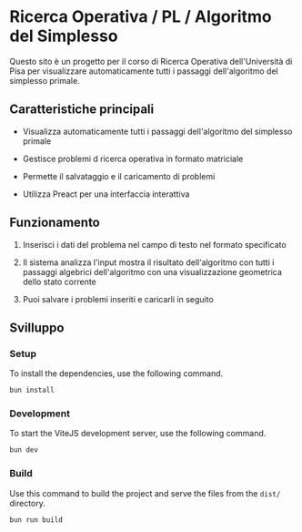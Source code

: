 # Ricerca Operativa / PL / Algoritmo del Simplesso

Questo sito è un progetto per il corso di Ricerca Operativa dell'Università di Pisa per visualizzare
automaticamente tutti i passaggi dell'algoritmo del simplesso primale.

## Caratteristiche principali

-   Visualizza automaticamente tutti i passaggi dell'algoritmo del simplesso primale

-   Gestisce problemi d ricerca operativa in formato matriciale

-   Permette il salvataggio e il caricamento di problemi

-   Utilizza Preact per una interfaccia interattiva

## Funzionamento

1. Inserisci i dati del problema nel campo di testo nel formato specificato

2. Il sistema analizza l'input mostra il risultato dell'algoritmo con tutti i passaggi algebrici
   dell'algoritmo con una visualizzazione geometrica dello stato corrente

3. Puoi salvare i problemi inseriti e caricarli in seguito

## Svilluppo

### Setup

To install the dependencies, use the following command.

```bash
bun install
```

### Development

To start the ViteJS development server, use the following command.

```bash
bun dev
```

### Build

Use this command to build the project and serve the files from the `dist/` directory.

```bash
bun run build
```
